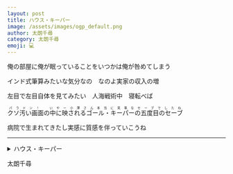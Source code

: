 ```yaml
---
layout: post
title: ハウス・キーパー
image: /assets/images/ogp_default.png
author: 太朗千尋
category: 太朗千尋
emoji: 💻
---
```


<div class="tanka-area"><div class="tanka">
<p>俺の部屋に俺が眠っていることをいつかは俺が咎めてしまう</p>
<p>インド式筆算みたいな気分なの　なのよ実家の収入の増</p>
<p>左目で左目自体を見てみたい　人海戦術中　寝転べば</p>
<p><ruby>クソ汚い画面の中に映されるゴール・キーパーの五度目のセーブ<rp>（</rp><rt>パラドン！　いやー小澤さん本当に見事なセーブでしたね</rt><rp>）</rp></ruby></p>
<p>病院で生まれてきたし実感に質感を伴っていこうね</p></div></div>

---

<details><summary>ハウス・キーパー</summary>
俺の部屋に俺が眠っていることをいつかは俺が咎めてしまう<br />
インド式筆算みたいな気分なの　なのよ実家の収入の増<br />
左目で左目自体を見てみたい　人海戦術中　寝転べば<br />
<ruby>クソ汚い画面の中に映されるゴール・キーパーの五度目のセーブ<rp>（</rp><rt>パラドン！　いやー小澤さん本当に見事なセーブでしたね</rt><rp>）</rp></ruby><br />
病院で生まれてきたし実感に質感を伴っていこうね<br />
<br />
</details>

太朗千尋
